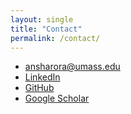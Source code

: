 ```yaml
---
layout: single
title: "Contact"
permalink: /contact/
---
```


<ul class="fa-ul">
  <li><span class="fa-li"><i class="fas fa-envelope"></i></span> <a href="mailto:ansharora@umass.edu">ansharora@umass.edu</a></li>
  <li><span class="fa-li"><i class="fab fa-linkedin"></i></span> <a href="https://www.linkedin.com/in/anshkarora" target="_blank">LinkedIn</a></li>
  <li><span class="fa-li"><i class="fab fa-github"></i></span> <a href="https://github.com/ansharora7" target="_blank">GitHub</a></li>
  <li><span class="fa-li"><i class="ai ai-google-scholar"></i></span> <a href="https://scholar.google.com" target="_blank">Google Scholar</a></li>
</ul>
